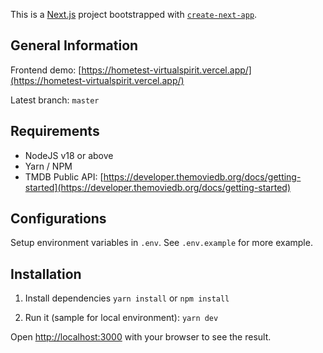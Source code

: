This is a [Next.js](https://nextjs.org) project bootstrapped with [`create-next-app`](https://nextjs.org/docs/pages/api-reference/create-next-app).

## General Information

Frontend demo: [https://hometest-virtualspirit.vercel.app/](https://hometest-virtualspirit.vercel.app/)

Latest branch: `master`

## Requirements
- NodeJS v18 or above
- Yarn / NPM
- TMDB Public API: [https://developer.themoviedb.org/docs/getting-started](https://developer.themoviedb.org/docs/getting-started)

## Configurations
Setup environment variables in `.env`. See `.env.example` for more example.

## Installation
1. Install dependencies
`yarn install` or `npm install`

2. Run it (sample for local environment):
`yarn dev`

Open [http://localhost:3000](http://localhost:3000) with your browser to see the result.
